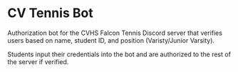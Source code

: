# CV Tennis Bot

Authorization bot for the CVHS Falcon Tennis Discord server that verifies users based on name, student ID, and position (Varisty/Junior Varsity).

Students input their credentials into the bot and are authorized to the rest of the server if verified.
